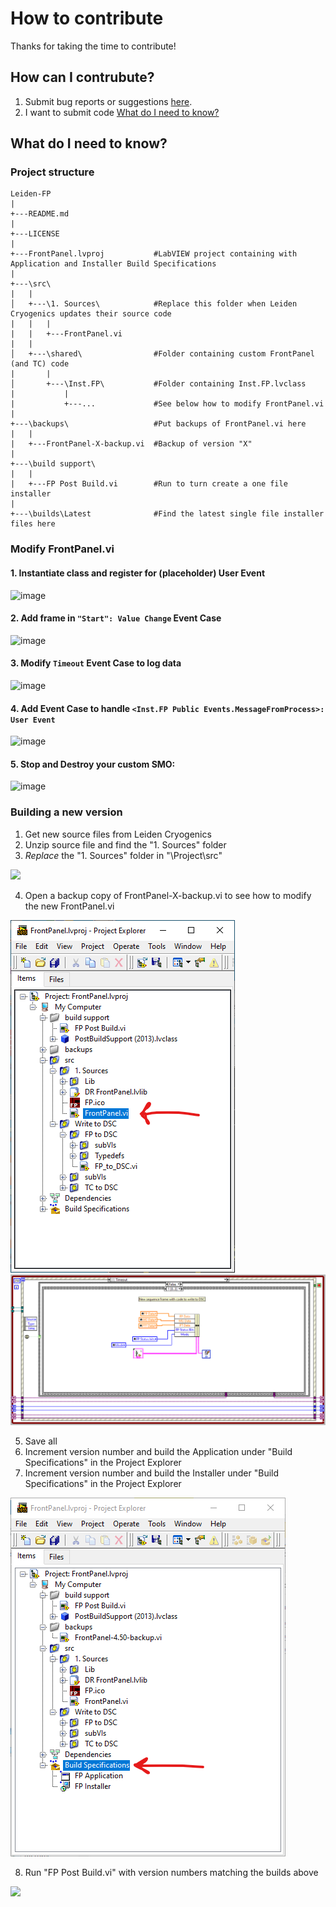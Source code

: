# How to contribute

Thanks for taking the time to contribute!

## How can I contrubute?

1. Submit bug reports or suggestions [here](https://github.com/levylabpitt/Leiden-FP/issues).
2. I want to submit code [What do I need to know?](#What-do-I-need-to-know)

## What do I need to know?

### Project structure

```
Leiden-FP
|
+---README.md
|
+---LICENSE
|
+---FrontPanel.lvproj           #LabVIEW project containing with Application and Installer Build Specifications
|
+---\src\
|   |
│   +---\1. Sources\            #Replace this folder when Leiden Cryogenics updates their source code
|   |   |
|   |   +---FrontPanel.vi
|   |   
│   +---\shared\                #Folder containing custom FrontPanel (and TC) code
|       |
│       +---\Inst.FP\           #Folder containing Inst.FP.lvclass
|           |
|           +---...             #See below how to modify FrontPanel.vi
| 
+---\backups\                   #Put backups of FrontPanel.vi here
|   |
|   +---FrontPanel-X-backup.vi  #Backup of version "X"
|
+---\build support\             
|   |
|   +---FP Post Build.vi        #Run to turn create a one file installer
|
+---\builds\Latest              #Find the latest single file installer files here

```

### Modify FrontPanel.vi

#### 1. Instantiate class and register for (placeholder) User Event

![image](https://github.com/user-attachments/assets/6beab99d-d264-4a4d-8c99-a2b8ec71d05f)

#### 2. Add frame in `"Start": Value Change` Event Case

![image](https://github.com/user-attachments/assets/40be9f56-6581-424d-8d78-95d11375a190)

#### 3. Modify `Timeout` Event Case to log data

![image](https://github.com/user-attachments/assets/c70bda65-a659-4015-bb78-693ae3d1ad7d)

#### 4. Add Event Case to handle `<Inst.FP Public Events.MessageFromProcess>: User Event`

![image](https://github.com/user-attachments/assets/a5685028-14e6-4e7a-bcb2-8bfaeaf30afc)

#### 5. Stop and Destroy your custom SMO:

![image](https://github.com/user-attachments/assets/c58ec310-a929-45cc-ac40-7bd5f5dd8603)

### Building a new version

1. Get new source files from Leiden Cryogenics
2. Unzip source file and find the "1. Sources" folder
3. *Replace* the "1. Sources" folder in "\Project\src\"

![](images/FP/FP-Copy-1-Sources.gif)

4. Open a backup copy of FrontPanel-X-backup.vi to see how to modify the new FrontPanel.vi

![](images/FP/FP-Project-Explorer-1.png)
![](images/FP/FP-Block-Diagram.png)

5. Save all
6. Increment version number and build the Application under "Build Specifications" in the Project Explorer
7. Increment version number and build the Installer under "Build Specifications" in the Project Explorer

![](images/FP/FP-Project-Explorer-2.png)

8. Run "FP Post Build.vi" with version numbers matching the builds above

![](images/FP/FP-Post-Build.gif)

